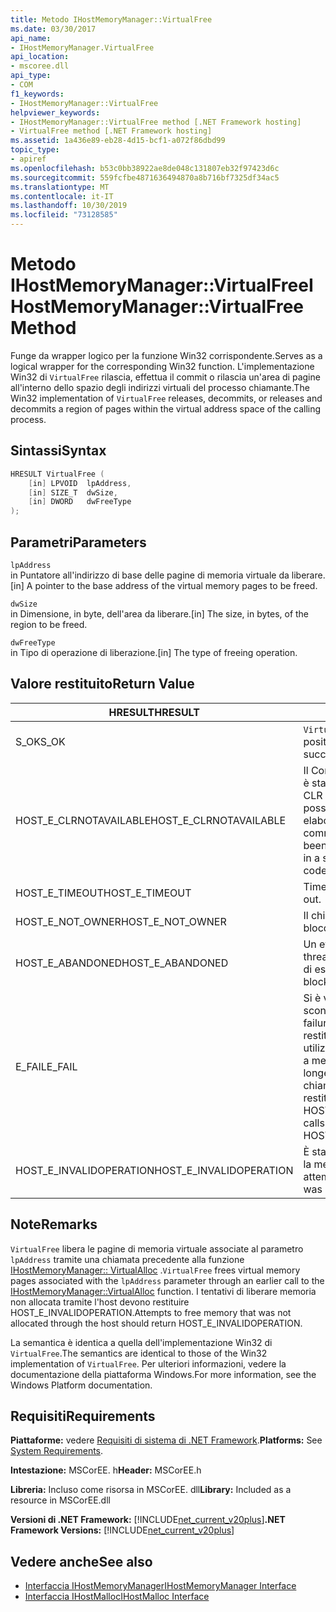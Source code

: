 ```yaml
---
title: Metodo IHostMemoryManager::VirtualFree
ms.date: 03/30/2017
api_name:
- IHostMemoryManager.VirtualFree
api_location:
- mscoree.dll
api_type:
- COM
f1_keywords:
- IHostMemoryManager::VirtualFree
helpviewer_keywords:
- IHostMemoryManager::VirtualFree method [.NET Framework hosting]
- VirtualFree method [.NET Framework hosting]
ms.assetid: 1a436e89-eb28-4d15-bcf1-a072f86dbd99
topic_type:
- apiref
ms.openlocfilehash: b53c0bb38922ae8de048c131807eb32f97423d6c
ms.sourcegitcommit: 559fcfbe4871636494870a8b716bf7325df34ac5
ms.translationtype: MT
ms.contentlocale: it-IT
ms.lasthandoff: 10/30/2019
ms.locfileid: "73128585"
---
```

# <a name="ihostmemorymanagervirtualfree-method"></a><span data-ttu-id="90db6-102">Metodo IHostMemoryManager::VirtualFree</span><span class="sxs-lookup"><span data-stu-id="90db6-102">IHostMemoryManager::VirtualFree Method</span></span>
<span data-ttu-id="90db6-103">Funge da wrapper logico per la funzione Win32 corrispondente.</span><span class="sxs-lookup"><span data-stu-id="90db6-103">Serves as a logical wrapper for the corresponding Win32 function.</span></span> <span data-ttu-id="90db6-104">L'implementazione Win32 di `VirtualFree` rilascia, effettua il commit o rilascia un'area di pagine all'interno dello spazio degli indirizzi virtuali del processo chiamante.</span><span class="sxs-lookup"><span data-stu-id="90db6-104">The Win32 implementation of `VirtualFree` releases, decommits, or releases and decommits a region of pages within the virtual address space of the calling process.</span></span>  
  
## <a name="syntax"></a><span data-ttu-id="90db6-105">Sintassi</span><span class="sxs-lookup"><span data-stu-id="90db6-105">Syntax</span></span>  
  
```cpp  
HRESULT VirtualFree (  
    [in] LPVOID  lpAddress,  
    [in] SIZE_T  dwSize,  
    [in] DWORD   dwFreeType  
);  
```  
  
## <a name="parameters"></a><span data-ttu-id="90db6-106">Parametri</span><span class="sxs-lookup"><span data-stu-id="90db6-106">Parameters</span></span>  
 `lpAddress`  
 <span data-ttu-id="90db6-107">in Puntatore all'indirizzo di base delle pagine di memoria virtuale da liberare.</span><span class="sxs-lookup"><span data-stu-id="90db6-107">[in] A pointer to the base address of the virtual memory pages to be freed.</span></span>  
  
 `dwSize`  
 <span data-ttu-id="90db6-108">in Dimensione, in byte, dell'area da liberare.</span><span class="sxs-lookup"><span data-stu-id="90db6-108">[in] The size, in bytes, of the region to be freed.</span></span>  
  
 `dwFreeType`  
 <span data-ttu-id="90db6-109">in Tipo di operazione di liberazione.</span><span class="sxs-lookup"><span data-stu-id="90db6-109">[in] The type of freeing operation.</span></span>  
  
## <a name="return-value"></a><span data-ttu-id="90db6-110">Valore restituito</span><span class="sxs-lookup"><span data-stu-id="90db6-110">Return Value</span></span>  
  
|<span data-ttu-id="90db6-111">HRESULT</span><span class="sxs-lookup"><span data-stu-id="90db6-111">HRESULT</span></span>|<span data-ttu-id="90db6-112">Descrizione</span><span class="sxs-lookup"><span data-stu-id="90db6-112">Description</span></span>|  
|-------------|-----------------|  
|<span data-ttu-id="90db6-113">S_OK</span><span class="sxs-lookup"><span data-stu-id="90db6-113">S_OK</span></span>|<span data-ttu-id="90db6-114">`VirtualFree` ha restituito un esito positivo.</span><span class="sxs-lookup"><span data-stu-id="90db6-114">`VirtualFree` returned successfully.</span></span>|  
|<span data-ttu-id="90db6-115">HOST_E_CLRNOTAVAILABLE</span><span class="sxs-lookup"><span data-stu-id="90db6-115">HOST_E_CLRNOTAVAILABLE</span></span>|<span data-ttu-id="90db6-116">Il Common Language Runtime (CLR) non è stato caricato in un processo oppure CLR si trova in uno stato in cui non è possibile eseguire codice gestito o elaborare la chiamata correttamente.</span><span class="sxs-lookup"><span data-stu-id="90db6-116">The common language runtime (CLR) has not been loaded into a process, or the CLR is in a state in which it cannot run managed code or process the call successfully.</span></span>|  
|<span data-ttu-id="90db6-117">HOST_E_TIMEOUT</span><span class="sxs-lookup"><span data-stu-id="90db6-117">HOST_E_TIMEOUT</span></span>|<span data-ttu-id="90db6-118">Timeout della chiamata.</span><span class="sxs-lookup"><span data-stu-id="90db6-118">The call timed out.</span></span>|  
|<span data-ttu-id="90db6-119">HOST_E_NOT_OWNER</span><span class="sxs-lookup"><span data-stu-id="90db6-119">HOST_E_NOT_OWNER</span></span>|<span data-ttu-id="90db6-120">Il chiamante non è il proprietario del blocco.</span><span class="sxs-lookup"><span data-stu-id="90db6-120">The caller does not own the lock.</span></span>|  
|<span data-ttu-id="90db6-121">HOST_E_ABANDONED</span><span class="sxs-lookup"><span data-stu-id="90db6-121">HOST_E_ABANDONED</span></span>|<span data-ttu-id="90db6-122">Un evento è stato annullato mentre un thread bloccato o Fiber era in attesa su di esso.</span><span class="sxs-lookup"><span data-stu-id="90db6-122">An event was canceled while a blocked thread or fiber was waiting on it.</span></span>|  
|<span data-ttu-id="90db6-123">E_FAIL</span><span class="sxs-lookup"><span data-stu-id="90db6-123">E_FAIL</span></span>|<span data-ttu-id="90db6-124">Si è verificato un errore irreversibile sconosciuto.</span><span class="sxs-lookup"><span data-stu-id="90db6-124">An unknown catastrophic failure occurred.</span></span> <span data-ttu-id="90db6-125">Quando un metodo restituisce E_FAIL, CLR non è più utilizzabile all'interno del processo.</span><span class="sxs-lookup"><span data-stu-id="90db6-125">When a method returns E_FAIL, the CLR is no longer usable within the process.</span></span> <span data-ttu-id="90db6-126">Le chiamate successive ai metodi di hosting restituiscono HOST_E_CLRNOTAVAILABLE.</span><span class="sxs-lookup"><span data-stu-id="90db6-126">Subsequent calls to hosting methods return HOST_E_CLRNOTAVAILABLE.</span></span>|  
|<span data-ttu-id="90db6-127">HOST_E_INVALIDOPERATION</span><span class="sxs-lookup"><span data-stu-id="90db6-127">HOST_E_INVALIDOPERATION</span></span>|<span data-ttu-id="90db6-128">È stato effettuato un tentativo di liberare la memoria non allocata tramite l'host.</span><span class="sxs-lookup"><span data-stu-id="90db6-128">An attempt was made to free memory that was not allocated through the host.</span></span>|  
  
## <a name="remarks"></a><span data-ttu-id="90db6-129">Note</span><span class="sxs-lookup"><span data-stu-id="90db6-129">Remarks</span></span>  
 <span data-ttu-id="90db6-130">`VirtualFree` libera le pagine di memoria virtuale associate al parametro `lpAddress` tramite una chiamata precedente alla funzione [IHostMemoryManager:: VirtualAlloc](../../../../docs/framework/unmanaged-api/hosting/ihostmemorymanager-virtualalloc-method.md) .</span><span class="sxs-lookup"><span data-stu-id="90db6-130">`VirtualFree` frees virtual memory pages associated with the `lpAddress` parameter through an earlier call to the [IHostMemoryManager::VirtualAlloc](../../../../docs/framework/unmanaged-api/hosting/ihostmemorymanager-virtualalloc-method.md) function.</span></span> <span data-ttu-id="90db6-131">I tentativi di liberare memoria non allocata tramite l'host devono restituire HOST_E_INVALIDOPERATION.</span><span class="sxs-lookup"><span data-stu-id="90db6-131">Attempts to free memory that was not allocated through the host should return HOST_E_INVALIDOPERATION.</span></span>  
  
 <span data-ttu-id="90db6-132">La semantica è identica a quella dell'implementazione Win32 di `VirtualFree`.</span><span class="sxs-lookup"><span data-stu-id="90db6-132">The semantics are identical to those of the Win32 implementation of `VirtualFree`.</span></span> <span data-ttu-id="90db6-133">Per ulteriori informazioni, vedere la documentazione della piattaforma Windows.</span><span class="sxs-lookup"><span data-stu-id="90db6-133">For more information, see the Windows Platform documentation.</span></span>  
  
## <a name="requirements"></a><span data-ttu-id="90db6-134">Requisiti</span><span class="sxs-lookup"><span data-stu-id="90db6-134">Requirements</span></span>  
 <span data-ttu-id="90db6-135">**Piattaforme:** vedere [Requisiti di sistema di .NET Framework](../../../../docs/framework/get-started/system-requirements.md).</span><span class="sxs-lookup"><span data-stu-id="90db6-135">**Platforms:** See [System Requirements](../../../../docs/framework/get-started/system-requirements.md).</span></span>  
  
 <span data-ttu-id="90db6-136">**Intestazione:** MSCorEE. h</span><span class="sxs-lookup"><span data-stu-id="90db6-136">**Header:** MSCorEE.h</span></span>  
  
 <span data-ttu-id="90db6-137">**Libreria:** Incluso come risorsa in MSCorEE. dll</span><span class="sxs-lookup"><span data-stu-id="90db6-137">**Library:** Included as a resource in MSCorEE.dll</span></span>  
  
 <span data-ttu-id="90db6-138">**Versioni di .NET Framework:** [!INCLUDE[net_current_v20plus](../../../../includes/net-current-v20plus-md.md)]</span><span class="sxs-lookup"><span data-stu-id="90db6-138">**.NET Framework Versions:** [!INCLUDE[net_current_v20plus](../../../../includes/net-current-v20plus-md.md)]</span></span>  
  
## <a name="see-also"></a><span data-ttu-id="90db6-139">Vedere anche</span><span class="sxs-lookup"><span data-stu-id="90db6-139">See also</span></span>

- [<span data-ttu-id="90db6-140">Interfaccia IHostMemoryManager</span><span class="sxs-lookup"><span data-stu-id="90db6-140">IHostMemoryManager Interface</span></span>](../../../../docs/framework/unmanaged-api/hosting/ihostmemorymanager-interface.md)
- [<span data-ttu-id="90db6-141">Interfaccia IHostMalloc</span><span class="sxs-lookup"><span data-stu-id="90db6-141">IHostMalloc Interface</span></span>](../../../../docs/framework/unmanaged-api/hosting/ihostmalloc-interface.md)
